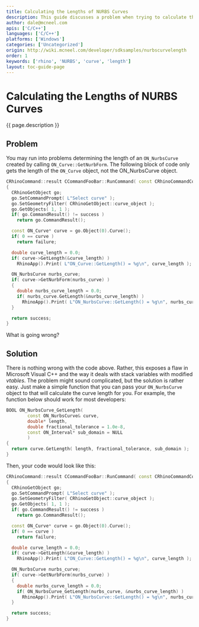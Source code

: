 ```yaml
---
title: Calculating the Lengths of NURBS Curves
description: This guide discusses a problem when trying to calculate the length of a NURBS curve using C/C++.
author: dale@mcneel.com
apis: ['C/C++']
languages: ['C/C++']
platforms: ['Windows']
categories: ['Uncategorized']
origin: http://wiki.mcneel.com/developer/sdksamples/nurbscurvelength
order: 1
keywords: ['rhino', 'NURBS', 'curve', 'length']
layout: toc-guide-page
---
```


# Calculating the Lengths of NURBS Curves

{{ page.description }}

## Problem

You may run into problems determining the length of an `ON_NurbsCurve` created by calling `ON_Curve::GetNurbForm`.  The following block of code only gets the length of the `ON_Curve` object, not the ON_NurbsCurve object.

```cpp
CRhinoCommand::result CCommandFooBar::RunCommand( const CRhinoCommandContext& context )
{
  CRhinoGetObject go;
  go.SetCommandPrompt( L"Select curve" );
  go.SetGeometryFilter( CRhinoGetObject::curve_object );
  go.GetObjects( 1, 1 );
  if( go.CommandResult() != success )
    return go.CommandResult();

  const ON_Curve* curve = go.Object(0).Curve();
  if( 0 == curve )
    return failure;

  double curve_length = 0.0;
  if( curve->GetLength(&curve_length) )
    RhinoApp().Print( L"ON_Curve::GetLength() = %g\n", curve_length );

  ON_NurbsCurve nurbs_curve;
  if( curve->GetNurbForm(nurbs_curve) )
  {
    double nurbs_curve_length = 0.0;
    if( nurbs_curve.GetLength(&nurbs_curve_length) )
      RhinoApp().Print( L"ON_NurbsCurve::GetLength() = %g\n", nurbs_curve_length );
  }

  return success;
}
```

What is going wrong?

## Solution

There is nothing wrong with the code above.  Rather, this exposes a flaw in Microsoft Visual C++ and the way it deals with stack variables with modified *vtables*.  The problem might sound complicated, but the solution is rather easy.  Just make a simple function that you can pass your `ON_NurbsCurve` object to that will calculate the curve length for you.  For example, the function below should work for most developers:

```cpp
BOOL ON_NurbsCurve_GetLength(
        const ON_NurbsCurve& curve,
        double* length,
        double fractional_tolerance = 1.0e-8,
        const ON_Interval* sub_domain = NULL
        )
{
  return curve.GetLength( length, fractional_tolerance, sub_domain );
}
```

Then, your code would look like this:

```cpp
CRhinoCommand::result CCommandFooBar::RunCommand( const CRhinoCommandContext& context )
{
  CRhinoGetObject go;
  go.SetCommandPrompt( L"Select curve" );
  go.SetGeometryFilter( CRhinoGetObject::curve_object );
  go.GetObjects( 1, 1 );
  if( go.CommandResult() != success )
    return go.CommandResult();

  const ON_Curve* curve = go.Object(0).Curve();
  if( 0 == curve )
    return failure;

  double curve_length = 0.0;
  if( curve->GetLength(&curve_length) )
    RhinoApp().Print( L"ON_Curve::GetLength() = %g\n", curve_length );

  ON_NurbsCurve nurbs_curve;
  if( curve->GetNurbForm(nurbs_curve) )
  {
    double nurbs_curve_length = 0.0;
    if( ON_NurbsCurve_GetLength(nurbs_curve, &nurbs_curve_length) )
      RhinoApp().Print( L"ON_NurbsCurve::GetLength() = %g\n", nurbs_curve_length );
  }

  return success;
}
```
